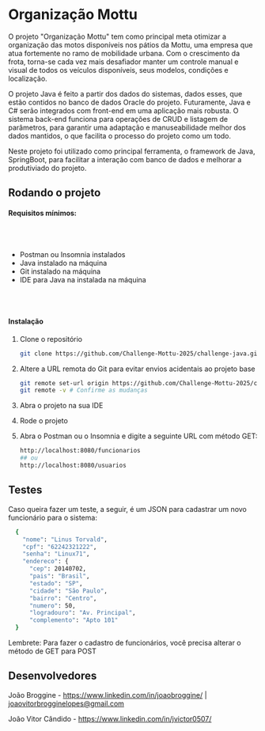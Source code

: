 <h1>Organização Mottu</h1>

<p>
  O projeto "Organização Mottu" tem como principal meta otimizar a organização das motos disponíveis nos pátios da Mottu, uma empresa que atua fortemente no ramo de mobilidade urbana. Com o crescimento da frota, torna-se cada vez mais desafiador manter um controle manual e visual de todos os veículos disponíveis, seus modelos, condições e localização.
</p>

<p>
  O projeto Java é feito a partir dos dados do sistemas, dados esses, que estão contidos no banco de dados Oracle do projeto. Futuramente, Java e C# serão integrados com front-end em uma aplicação mais robusta. O sistema back-end funciona para operações de CRUD e listagem de parâmetros, para garantir uma adaptação e manuseabilidade melhor dos dados mantidos, o que facilita o processo do projeto como um todo. 
</p>

<p>
 Neste projeto foi utilizado como principal ferramenta, o framework de Java, SpringBoot, para facilitar a interação com banco de dados e melhorar a produtiviado do projeto.  
</p>

<h2>Rodando o projeto</h2>

<h4>Requisitos mínimos:</h4>
<br></br>

* Postman ou Insomnia instalados
* Java instalado na máquina
* Git instalado na máquina
* IDE para Java na instalada na máquina
  
<br></br>
<h4>Instalação</h4>

1. Clone o repositório
   ```sh
   git clone https://github.com/Challenge-Mottu-2025/challenge-java.git
   ```
2. Altere a URL remota do Git para evitar envios acidentais ao projeto base
   ```sh
   git remote set-url origin https://github.com/Challenge-Mottu-2025/challenge-java.git.git
   git remote -v # Confirme as mudanças
   ```
3. Abra o projeto na sua IDE
   
4. Rode o projeto
   
5. Abra o Postman ou o Insomnia e digite a seguinte URL com método GET:
   ```sh
   http://localhost:8080/funcionarios
   ## ou
   http://localhost:8080/usuarios
   ```

<h2>Testes</h2>

Caso queira fazer um teste, a seguir, é um JSON para cadastrar um novo funcionário para o sistema:
```sh
  {
    "nome": "Linus Torvald",
    "cpf": "62242321222",
    "senha": "Linux71",
    "endereco": {
      "cep": 20140702,
      "pais": "Brasil",
      "estado": "SP",
      "cidade": "São Paulo",
      "bairro": "Centro",
      "numero": 50,
      "logradouro": "Av. Principal",
      "complemento": "Apto 101"
  }
   ```

Lembrete: Para fazer o cadastro de funcionários, você precisa alterar o método de GET para POST

<h2>Desenvolvedores</h2>

João Broggine - https://www.linkedin.com/in/joaobroggine/ | joaovitorbrogginelopes@gmail.com

João Vitor Cândido - https://www.linkedin.com/in/jvictor0507/
